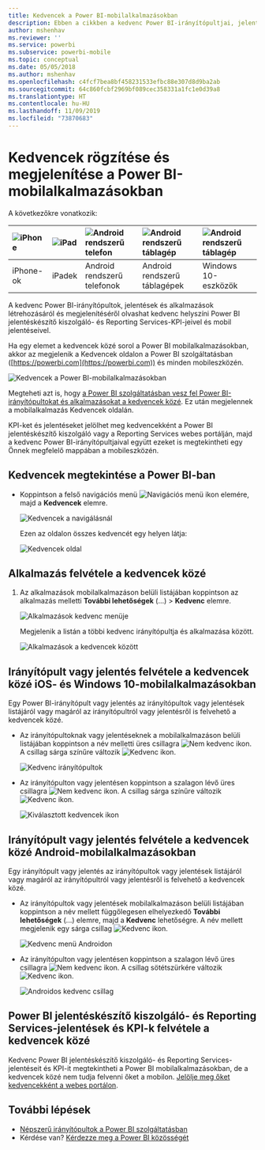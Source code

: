 ```yaml
---
title: Kedvencek a Power BI-mobilalkalmazásokban
description: Ebben a cikkben a kedvenc Power BI-irányítópultjai, jelentései, alkalmazásai, valamint Power BI jelentéskészítő kiszolgáló- és Reporting Services-jelentései és fő teljesítménymutatói (KPI-k) mobilalkalmazásokban való rögzítéséről és megtekintéséről olvashat.
author: mshenhav
ms.reviewer: ''
ms.service: powerbi
ms.subservice: powerbi-mobile
ms.topic: conceptual
ms.date: 05/05/2018
ms.author: mshenhav
ms.openlocfilehash: c4fcf7bea8bf458231533efbc88e307d8d9ba2ab
ms.sourcegitcommit: 64c860fcbf2969bf089cec358331a1fc1e0d39a8
ms.translationtype: HT
ms.contentlocale: hu-HU
ms.lasthandoff: 11/09/2019
ms.locfileid: "73870683"
---
```

# <a name="make-and-view-favorites-in-the-power-bi-mobile-apps"></a>Kedvencek rögzítése és megjelenítése a Power BI-mobilalkalmazásokban
A következőkre vonatkozik:

| ![iPhone](./media/mobile-apps-favorites/iphone-logo-50-px.png) | ![iPad](./media/mobile-apps-favorites/ipad-logo-50-px.png) | ![Android rendszerű telefon](./media/mobile-apps-favorites/android-phone-logo-50-px.png) | ![Android rendszerű táblagép](./media/mobile-apps-favorites/android-tablet-logo-50-px.png) | ![Android rendszerű táblagép](./media/mobile-apps-favorites/win-10-logo-50-px.png) |
|:--- |:--- |:--- |:--- |:--- |
| iPhone-ok |iPadek |Android rendszerű telefonok |Android rendszerű táblagépek |Windows 10-eszközök |

A kedvenc Power BI-irányítópultok, jelentések és alkalmazások létrehozásáról és megjelenítéséről olvashat kedvenc helyszíni Power BI jelentéskészítő kiszolgáló- és Reporting Services-KPI-jeivel és mobil jelentéseivel.

Ha egy elemet a kedvencek közé sorol a Power BI mobilalkalmazásokban, akkor az megjelenik a Kedvencek oldalon a Power BI szolgáltatásban ([https://powerbi.com](https://powerbi.com)) és minden mobileszközén. 

![Kedvencek a Power BI-mobilalkalmazásokban](./media/mobile-apps-favorites/power-bi-android-favorites-reports.png)


Megteheti azt is, hogy [a Power BI szolgáltatásban vesz fel Power BI-irányítópultokat és alkalmazásokat a kedvencek közé](../end-user-favorite.md). Ez után megjelennek a mobilalkalmazás Kedvencek oldalán.

KPI-ket és jelentéseket jelölhet meg kedvencekként a Power BI jelentéskészítő kiszolgáló vagy a Reporting Services webes portálján, majd a kedvenc Power BI-irányítópultjaival együtt ezeket is megtekintheti egy Önnek megfelelő mappában a mobileszközén.

## <a name="view-your-power-bi-favorites"></a>Kedvencek megtekintése a Power BI-ban
* Koppintson a felső navigációs menü ![Navigációs menü ikon](./media/mobile-apps-favorites/power-bi-iphone-global-nav-button.png) elemére, majd a **Kedvencek** elemre.
  
  ![Kedvencek a navigálásnál](./media/mobile-apps-favorites/power-bi-ipad-faves-pbi-report-server.png)
  
  Ezen az oldalon összes kedvencét egy helyen látja:
  
  ![Kedvencek oldal](./media/mobile-apps-favorites/power-bi-ipad-favorites.png)

## <a name="make-an-app-a-favorite"></a>Alkalmazás felvétele a kedvencek közé
1. Az alkalmazások mobilalkalmazáson belüli listájában koppintson az alkalmazás melletti **További lehetőségek** (...) > **Kedvenc** elemre.
   
    ![Alkalmazások kedvenc menüje](./media/mobile-apps-favorites/power-bi-android-favorite-app-ellipsis.png)
   
    Megjelenik a listán a többi kedvenc irányítópultja és alkalmazása között.
   
    ![Alkalmazások a kedvencek között](./media/mobile-apps-favorites/power-bi-android-favorite-apps.png)

## <a name="make-a-dashboard-or-report-a-favorite-in-the-ios-and-windows-10-mobile-apps"></a>Irányítópult vagy jelentés felvétele a kedvencek közé iOS- és Windows 10-mobilalkalmazásokban
Egy Power BI-irányítópult vagy jelentés az irányítópultok vagy jelentések listájáról vagy magáról az irányítópultról vagy jelentésről is felvehető a kedvencek közé.

* Az irányítópultoknak vagy jelentéseknek a mobilalkalmazáson belüli listájában koppintson a név melletti üres csillagra ![Nem kedvenc ikon](./././media/mobile-apps-favorites/power-bi-mobile-not-favorite-icon.png). A csillag sárga színűre változik ![Kedvenc ikon](./././media/mobile-apps-favorites/power-bi-mobile-yes-favorite-icon.png).
  
    ![Kedvenc irányítópultok](./media/mobile-apps-favorites/power-bi-mobile-make-dashboard-favorite.png)
* Az irányítópulton vagy jelentésen koppintson a szalagon lévő üres csillagra ![Nem kedvenc ikon](./././media/mobile-apps-favorites/power-bi-mobile-not-favorite-icon.png). A csillag sárga színűre változik ![Kedvenc ikon](./././media/mobile-apps-favorites/power-bi-mobile-yes-favorite-icon.png).
  
    ![Kiválasztott kedvencek ikon](./media/mobile-apps-favorites/power-bi-mobile-favorite-selected.png)

## <a name="make-a-dashboard-or-report-a-favorite-in-the-android-mobile-apps"></a>Irányítópult vagy jelentés felvétele a kedvencek közé Android-mobilalkalmazásokban
Egy irányítópult vagy jelentés az irányítópultok vagy jelentések listájáról vagy magáról az irányítópultról vagy jelentésről is felvehető a kedvencek közé.

* Az irányítópultok vagy jelentések mobilalkalmazáson belüli listájában koppintson a név mellett függőlegesen elhelyezkedő **További lehetőségek** (...) elemre, majd a **Kedvenc** lehetőségre. A név mellett megjelenik egy sárga csillag ![Kedvenc ikon](./././media/mobile-apps-favorites/power-bi-mobile-yes-favorite-icon.png).
  
    ![Kedvenc menü Androidon](./media/mobile-apps-favorites/power-bi-android-make-favorite.png)
* Az irányítópulton vagy jelentésen koppintson a szalagon lévő üres csillagra ![Nem kedvenc ikon](./././media/mobile-apps-favorites/power-bi-mobile-not-favorite-icon.png). A csillag sötétszürkére változik ![Kedvenc ikon](./media/mobile-apps-favorites/power-bi-android-favorite-icon.png).
  
    ![Androidos kedvenc csillag](./media/mobile-apps-favorites/power-bi-android-favorite-in-dashboard.png)

## <a name="make-favorite-power-bi-report-server-and-reporting-services-reports-and-kpis"></a>Power BI jelentéskészítő kiszolgáló- és Reporting Services-jelentések és KPI-k felvétele a kedvencek közé
Kedvenc Power BI jelentéskészítő kiszolgáló- és Reporting Services-jelentéseit és KPI-it megtekintheti a Power BI mobilalkalmazásokban, de a kedvencek közé nem tudja felvenni őket a mobilon. [Jelölje meg őket kedvencekként a webes portálon](../../report-server/tutorial-explore-report-server-web-portal.md#tag-your-favorites). 

## <a name="next-steps"></a>További lépések
* [Népszerű irányítópultok a Power BI szolgáltatásban](../end-user-favorite.md) 
* Kérdése van? [Kérdezze meg a Power BI közösségét](https://community.powerbi.com/)

